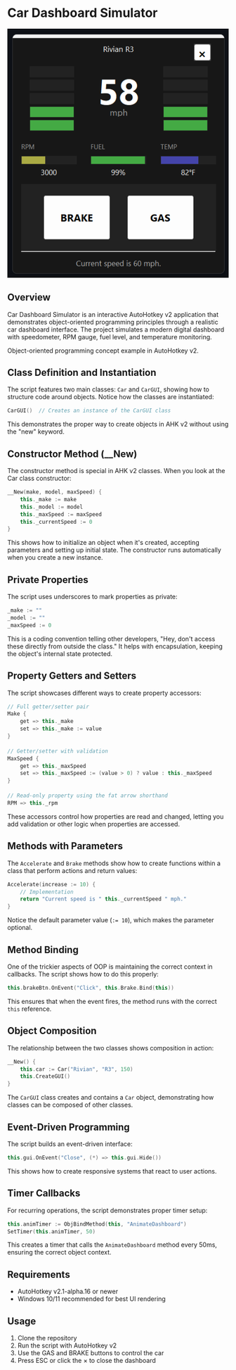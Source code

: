 # Car Dashboard Simulator

<div align="center">
  <img src="Dashboard.png" alt="Car Dashboard Interface" width="600">
</div>

## Overview

Car Dashboard Simulator is an interactive AutoHotkey v2 application that demonstrates object-oriented programming principles through a realistic car dashboard interface. The project simulates a modern digital dashboard with speedometer, RPM gauge, fuel level, and temperature monitoring.

Object-oriented programming concept example in AutoHotkey v2.

## Class Definition and Instantiation

The script features two main classes: `Car` and `CarGUI`, showing how to structure code around objects. Notice how the classes are instantiated:

```cpp
CarGUI()  // Creates an instance of the CarGUI class
```

This demonstrates the proper way to create objects in AHK v2 without using the "new" keyword.

## Constructor Method (__New)

The constructor method is special in AHK v2 classes. When you look at the Car class constructor:

```cpp
__New(make, model, maxSpeed) {
    this._make := make
    this._model := model
    this._maxSpeed := maxSpeed
    this._currentSpeed := 0
}
```

This shows how to initialize an object when it's created, accepting parameters and setting up initial state. The constructor runs automatically when you create a new instance.

## Private Properties

The script uses underscores to mark properties as private:

```cpp
_make := ""
_model := ""
_maxSpeed := 0
```

This is a coding convention telling other developers, "Hey, don't access these directly from outside the class." It helps with encapsulation, keeping the object's internal state protected.

## Property Getters and Setters

The script showcases different ways to create property accessors:

```cpp
// Full getter/setter pair
Make {
    get => this._make
    set => this._make := value
}

// Getter/setter with validation
MaxSpeed {
    get => this._maxSpeed
    set => this._maxSpeed := (value > 0) ? value : this._maxSpeed
}

// Read-only property using the fat arrow shorthand
RPM => this._rpm
```

These accessors control how properties are read and changed, letting you add validation or other logic when properties are accessed.

## Methods with Parameters

The `Accelerate` and `Brake` methods show how to create functions within a class that perform actions and return values:

```cpp
Accelerate(increase := 10) {
    // Implementation
    return "Current speed is " this._currentSpeed " mph."
}
```

Notice the default parameter value (`:= 10`), which makes the parameter optional.

## Method Binding

One of the trickier aspects of OOP is maintaining the correct context in callbacks. The script shows how to do this properly:

```cpp
this.brakeBtn.OnEvent("Click", this.Brake.Bind(this))
```

This ensures that when the event fires, the method runs with the correct `this` reference.

## Object Composition

The relationship between the two classes shows composition in action:

```cpp
__New() {
    this.car := Car("Rivian", "R3", 150)
    this.CreateGUI()
}
```

The `CarGUI` class creates and contains a `Car` object, demonstrating how classes can be composed of other classes.

## Event-Driven Programming

The script builds an event-driven interface:

```cpp
this.gui.OnEvent("Close", (*) => this.gui.Hide())
```

This shows how to create responsive systems that react to user actions.

## Timer Callbacks

For recurring operations, the script demonstrates proper timer setup:

```cpp
this.animTimer := ObjBindMethod(this, "AnimateDashboard")
SetTimer(this.animTimer, 50)
```

This creates a timer that calls the `AnimateDashboard` method every 50ms, ensuring the correct object context.

## Requirements

- AutoHotkey v2.1-alpha.16 or newer
- Windows 10/11 recommended for best UI rendering

## Usage

1. Clone the repository
2. Run the script with AutoHotkey v2
3. Use the GAS and BRAKE buttons to control the car
4. Press ESC or click the × to close the dashboard
